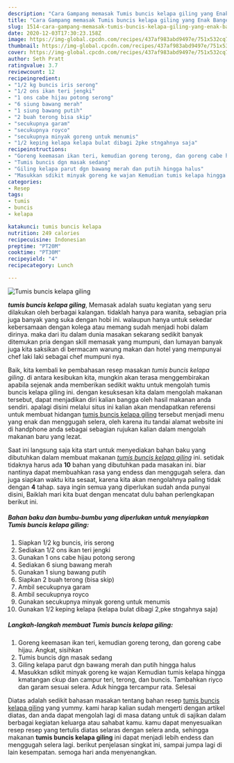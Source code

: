 ```yaml
---
description: "Cara Gampang memasak Tumis buncis kelapa giling yang Enak Banget"
title: "Cara Gampang memasak Tumis buncis kelapa giling yang Enak Banget"
slug: 1514-cara-gampang-memasak-tumis-buncis-kelapa-giling-yang-enak-banget
date: 2020-12-03T17:30:23.158Z
image: https://img-global.cpcdn.com/recipes/437af983abd9497e/751x532cq70/tumis-buncis-kelapa-giling-foto-resep-utama.jpg
thumbnail: https://img-global.cpcdn.com/recipes/437af983abd9497e/751x532cq70/tumis-buncis-kelapa-giling-foto-resep-utama.jpg
cover: https://img-global.cpcdn.com/recipes/437af983abd9497e/751x532cq70/tumis-buncis-kelapa-giling-foto-resep-utama.jpg
author: Seth Pratt
ratingvalue: 3.7
reviewcount: 12
recipeingredient:
- "1/2 kg buncis iris serong"
- "1/2 ons ikan teri jengki"
- "1 ons cabe hijau potong serong"
- "6 siung bawang merah"
- "1 siung bawang putih"
- "2 buah terong bisa skip"
- "secukupnya garam"
- "secukupnya royco"
- "secukupnya minyak goreng untuk menumis"
- "1/2 keping kelapa kelapa bulat dibagi 2pke stngahnya saja"
recipeinstructions:
- "Goreng keemasan ikan teri, kemudian goreng terong, dan goreng cabe hijau. Angkat, sisihkan"
- "Tumis buncis dgn masak sedang"
- "Giling kelapa parut dgn bawang merah dan putih hingga halus"
- "Masukkan sdikit minyak goreng ke wajan Kemudian tumis kelapa hingga kmatangan ckup dan campur teri, terong, dan buncis. Tambahkan riyco dan garam sesuai selera. Aduk hingga tercampur rata. Selesai"
categories:
- Resep
tags:
- tumis
- buncis
- kelapa

katakunci: tumis buncis kelapa 
nutrition: 249 calories
recipecuisine: Indonesian
preptime: "PT20M"
cooktime: "PT30M"
recipeyield: "4"
recipecategory: Lunch

---
```



![Tumis buncis kelapa giling](https://img-global.cpcdn.com/recipes/437af983abd9497e/751x532cq70/tumis-buncis-kelapa-giling-foto-resep-utama.jpg)

<b><i>tumis buncis kelapa giling</i></b>, Memasak adalah suatu kegiatan yang seru dilakukan oleh berbagai kalangan. tidaklah hanya para wanita, sebagian pria juga banyak yang suka dengan hobi ini. walaupun hanya untuk sekedar kebersamaan dengan kolega atau memang sudah menjadi hobi dalam dirinya. maka dari itu dalam dunia masakan sekarang sedikit banyak ditemukan pria dengan skill memasak yang mumpuni, dan lumayan banyak juga kita saksikan di bermacam warung makan dan hotel yang mempunyai chef laki laki sebagai chef mumpuni nya.



Baik, kita kembali ke pembahasan resep masakan <i>tumis buncis kelapa giling</i>. di antara kesibukan kita, mungkin akan terasa menggembirakan apabila sejenak anda memberikan sedikit waktu untuk mengolah tumis buncis kelapa giling ini. dengan kesuksesan kita dalam mengolah makanan tersebut, dapat menjadikan diri kalian bangga oleh hasil makanan anda sendiri. apalagi disini melalui situs ini kalian akan mendapatkan referensi untuk membuat hidangan <u>tumis buncis kelapa giling</u> tersebut menjadi menu yang enak dan menggugah selera, oleh karena itu tandai alamat website ini di handphone anda sebagai sebagian rujukan kalian dalam mengolah makanan baru yang lezat.


Saat ini langsung saja kita start untuk menyediakan bahan baku yang dibutuhkan dalam membuat makanan <u><i>tumis buncis kelapa giling</i></u> ini. setidak tidaknya harus ada <b>10</b> bahan yang dibutuhkan pada masakan ini. biar nantinya dapat membuahkan rasa yang endess dan menggugah selera. dan juga siapkan waktu kita sesaat, karena kita akan mengolahnya paling tidak dengan <b>4</b> tahap. saya ingin semua yang diperlukan sudah anda punyai disini, Baiklah mari kita buat dengan mencatat dulu bahan perlengkapan berikut ini.

<!--inarticleads1-->

##### Bahan baku dan bumbu-bumbu yang diperlukan untuk menyiapkan Tumis buncis kelapa giling:

1. Siapkan 1/2 kg buncis, iris serong
1. Sediakan 1/2 ons ikan teri jengki
1. Gunakan 1 ons cabe hijau potong serong
1. Sediakan 6 siung bawang merah
1. Gunakan 1 siung bawang putih
1. Siapkan 2 buah terong (bisa skip)
1. Ambil secukupnya garam
1. Ambil secukupnya royco
1. Gunakan secukupnya minyak goreng untuk menumis
1. Gunakan 1/2 keping kelapa (kelapa bulat dibagi 2,pke stngahnya saja)




<!--inarticleads2-->

##### Langkah-langkah membuat Tumis buncis kelapa giling:

1. Goreng keemasan ikan teri, kemudian goreng terong, dan goreng cabe hijau. Angkat, sisihkan
1. Tumis buncis dgn masak sedang
1. Giling kelapa parut dgn bawang merah dan putih hingga halus
1. Masukkan sdikit minyak goreng ke wajan Kemudian tumis kelapa hingga kmatangan ckup dan campur teri, terong, dan buncis. Tambahkan riyco dan garam sesuai selera. Aduk hingga tercampur rata. Selesai




Diatas adalah sedikit bahasan masakan tentang bahan resep <u>tumis buncis kelapa giling</u> yang yummy. kami harap kalian sudah mengerti dengan artikel diatas, dan anda dapat mengolah lagi di masa datang untuk di sajikan dalam berbagai kegiatan keluarga atau sahabat kamu. kamu dapat menyesuaikan resep resep yang tertulis diatas selaras dengan selera anda, sehingga makanan <b>tumis buncis kelapa giling</b> ini dapat menjadi lebih endess dan menggugah selera lagi. berikut penjelasan singkat ini, sampai jumpa lagi di lain kesempatan. semoga hari anda menyenangkan.

